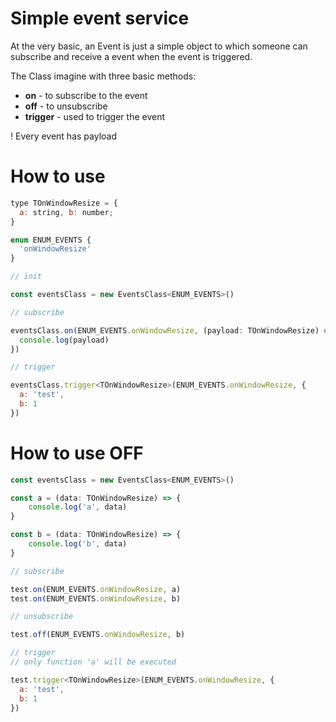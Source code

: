 # Simple event service

At the very basic, an Event is just a simple object to which someone can subscribe and receive a event when the event is triggered.

The Class imagine with three basic methods:
- **on** - to subscribe to the event
- **off** - to unsubscribe
- **trigger** - used to trigger the event

! Every event has payload

# How to use

``` javascript
type TOnWindowResize = {
  a: string, b: number;
}

enum ENUM_EVENTS {
  'onWindowResize'
}

// init

const eventsClass = new EventsClass<ENUM_EVENTS>()

// subscribe

eventsClass.on(ENUM_EVENTS.onWindowResize, (payload: TOnWindowResize) => {
  console.log(payload)
})

// trigger

eventsClass.trigger<TOnWindowResize>(ENUM_EVENTS.onWindowResize, {
  a: 'test',
  b: 1
})
```

# How to use OFF
``` javascript
const eventsClass = new EventsClass<ENUM_EVENTS>()

const a = (data: TOnWindowResize) => {
    console.log('a', data)
}

const b = (data: TOnWindowResize) => {
    console.log('b', data)
}

// subscribe

test.on(ENUM_EVENTS.onWindowResize, a)
test.on(ENUM_EVENTS.onWindowResize, b)

// unsubscribe

test.off(ENUM_EVENTS.onWindowResize, b)

// trigger
// only function 'a' will be executed

test.trigger<TOnWindowResize>(ENUM_EVENTS.onWindowResize, {
  a: 'test',
  b: 1
})
```
